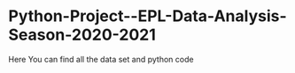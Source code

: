 # Python-Project--EPL-Data-Analysis-Season-2020-2021
Here You can find all the data set and python code
